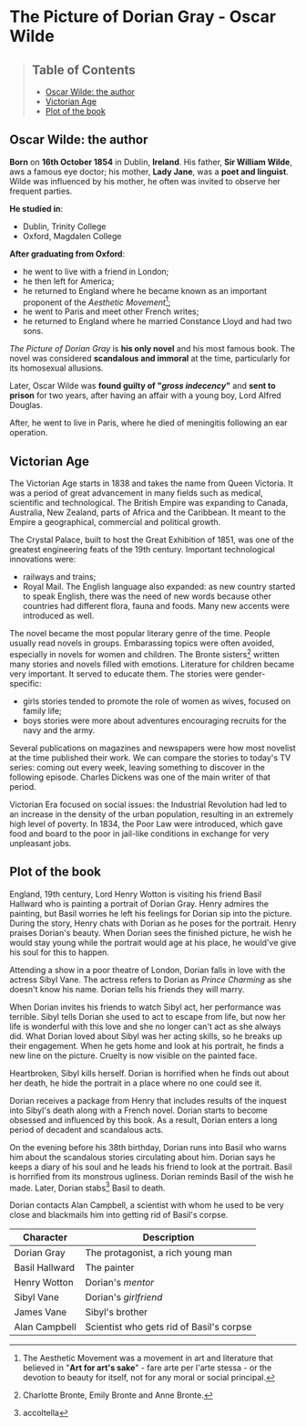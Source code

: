 **The Picture of Dorian Gray - Oscar Wilde**
===
> ## **Table of Contents**
> + [Oscar Wilde: the author](#oscar-wilde-the-author)
> + [Victorian Age](#victorian-age)
> + [Plot of the book](#plot-of-the-book)
## **Oscar Wilde: the author**
**Born** on **16th October 1854** in Dublin, **Ireland**. His father, **Sir William Wilde**, aws a famous eye doctor; his mother, **Lady Jane**, was a **poet and linguist**. Wilde was influenced by his mother, he often was invited to observe her frequent parties.

**He studied in**:
+ Dublin, Trinity College
+ Oxford, Magdalen College

**After graduating from Oxford**:
+ he went to live with a friend in London;
+ he then left for America;
+ he returned to England where he became known as an important proponent of the *Aesthetic Movement*[^1];
+ he went to Paris and meet other French writes;
+ he returned to England where he married Constance Lloyd and had two sons.

*The Picture of Dorian Gray* is **his only novel** and his most famous book. The novel was considered **scandalous and immoral** at the time, particularly for its homosexual allusions.

Later, Oscar Wilde was **found guilty of "*gross indecency*"** and **sent to prison** for two years, after having an affair with a young boy, Lord Alfred Douglas.

After, he went to live in Paris, where he died of meningitis following an ear operation.
  
[^1]: The Aesthetic Movement was a movement in art and literature that believed in "**Art for art's sake**" - fare arte per l'arte stessa - or the devotion to beauty for itself, not for any moral or social principal.
## **Victorian Age**

The Victorian Age starts in 1838 and takes the name from Queen Victoria. It was a period of great advancement in many fields such as medical, scientific and technological. The British Empire was expanding to Canada, Australia, New Zealand, parts of Africa and the Caribbean. It meant to the Empire a geographical, commercial and political growth.

The Crystal Palace, built to host the Great Exhibition of 1851, was one of the greatest engineering feats of the 19th century. Important technological innovations were:
+ railways and trains;
+ Royal Mail.
The English language also expanded: as new country started to speak English, there was the need of new words because other countries had different flora, fauna and foods. Many new accents were introduced as well.

The novel became the most popular literary genre of the time. People usually read novels in groups. Embarassing topics were often avoided, especially in novels for women and children.
The Bronte sisters[^3] written many stories and novels filled with emotions.
Literature for children became very important. It served to educate them. The stories were gender-specific:
+ girls stories tended to promote the role of women as wives, focused on family life;
+ boys stories were more about adventures encouraging recruits for the navy and the army.

Several publications on magazines and newspapers were how most novelist at the time published their work. We can compare the stories to today's TV series: coming out every week, leaving something to discover in the following episode. Charles Dickens was one of the main writer of that period.

Victorian Era focused on social issues: the Industrial Revolution had led to an increase in the density of the urban population, resulting in an extremely high level of poverty. In 1834, the Poor Law were introduced, which gave food and board to the poor in jail-like conditions in exchange for very unpleasant jobs.

[^3]: Charlotte Bronte, Emily Bronte and Anne Bronte.

## **Plot of the book**
England, 19th century, Lord Henry Wotton is visiting his friend Basil Hallward who is painting a portrait of Dorian Gray. Henry admires the painting, but Basil worries he left his feelings for Dorian sip into the picture. During the story, Henry chats with Dorian as he poses for the portrait. Henry praises Dorian's beauty. When Dorian sees the finished picture, he wish he would stay young while the portrait would age at his place, he would've give his soul for this to happen.

Attending a show in a poor theatre of London, Dorian falls in love with the actress Sibyl Vane. The actress refers to Dorian as *Prince Charming* as she doesn't know his name. Dorian tells his friends they will marry.

When Dorian invites his friends to watch Sibyl act, her performance was terrible. Sibyl tells Dorian she used to act to escape from life, but now her life is wonderful with this love and she no longer can't act as she always did. What Dorian loved about Sibyl was her acting skills, so he breaks up their engagement. When he gets home and look at his portrait, he finds a new line on the picture. Cruelty is now visible on the painted face.

Heartbroken, Sibyl kills herself. Dorian is horrified when he finds out about her death, he hide the portrait in a place where no one could see it.

Dorian receives a package from Henry that includes results of the inquest into Sibyl's death along with a French novel. Dorian starts to become obsessed and influenced by this book. As a result, Dorian enters a long period of decadent and scandalous acts.

On the evening before his 38th birthday, Dorian runs into Basil who warns him about the scandalous stories circulating about him. Dorian says he keeps a diary of his soul and he leads his friend to look at the portrait. Basil is horrified from its monstrous ugliness. Dorian reminds Basil of the wish he made.
Later, Dorian stabs[^2] Basil to death.

Dorian contacts Alan Campbell, a scientist with whom he used to be very close and blackmails him into getting rid of Basil's corpse.

[^2]: accoltella

| Character | Description |
| --------- | ----------- |
| Dorian Gray | The protagonist, a rich young man |
| Basil Hallward | The painter |
| Henry Wotton | Dorian's *mentor* |
| Sibyl Vane | Dorian's *girlfriend* |
| James Vane | Sibyl's brother |
| Alan Campbell | Scientist who gets rid of Basil's corpse |
